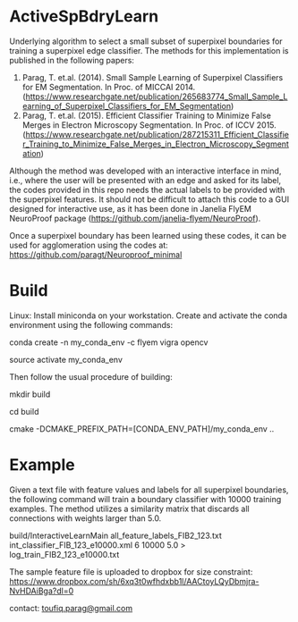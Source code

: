 # ActiveSpBdryLearn

Underlying algorithm to select a small subset of superpixel boundaries for training a superpixel edge classifier. The methods for this implementation is published in the following papers:

1. Parag, T. et.al. (2014). Small Sample Learning of Superpixel Classifiers for EM Segmentation. In Proc. of MICCAI 2014.(https://www.researchgate.net/publication/265683774_Small_Sample_Learning_of_Superpixel_Classifiers_for_EM_Segmentation)
2. Parag, T. et.al. (2015).  Efficient Classifier Training to Minimize False Merges in Electron Microscopy Segmentation. In Proc. of ICCV 2015. (https://www.researchgate.net/publication/287215311_Efficient_Classifier_Training_to_Minimize_False_Merges_in_Electron_Microscopy_Segmentation) 

Although the method was developed with an interactive interface in mind, i.e., where the user will be presented with an edge and asked for its label, the codes provided in this repo needs the actual labels to be provided with the superpixel features. It should not be difficult to attach this code to a GUI designed for interactive use, as it has been done in Janelia FlyEM NeuroProof package (https://github.com/janelia-flyem/NeuroProof).

Once a superpixel boundary has been learned using these codes, it can be used for agglomeration using the codes at: 
 https://github.com/paragt/Neuroproof_minimal


# Build
Linux: Install miniconda on your workstation. Create and activate the conda environment using the following commands:

  conda create -n my_conda_env -c flyem vigra opencv 

  source activate my_conda_env

Then follow the usual procedure of building:

  mkdir build
 
  cd build

  cmake -DCMAKE_PREFIX_PATH=[CONDA_ENV_PATH]/my_conda_env ..

# Example

Given a text file with feature values and labels for all superpixel boundaries, the following command will train a boundary classifier with 10000 training examples. The method utilizes a similarity matrix that discards all connections with weights larger than 5.0.

build/InteractiveLearnMain all_feature_labels_FIB2_123.txt int_classifier_FIB_123_e10000.xml 6 10000 5.0 > log_train_FIB2_123_e10000.txt

The sample feature file is uploaded to dropbox for size constraint: https://www.dropbox.com/sh/6xq3t0wfhdxbb1l/AACtoyLQyDbmjra-NvHDAiBga?dl=0

contact: toufiq.parag@gmail.com